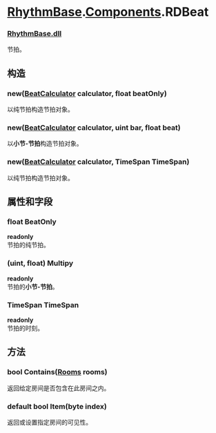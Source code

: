 # [RhythmBase](../../RadiationTherapy.md).[Components](../namespace/Components.md).RDBeat    


### [RhythmBase.dll](../assembly/RhythmBase.md)  
节拍。    
  
## 构造  
  


### new([BeatCalculator](../class/BeatCalculator.md) calculator, float beatOnly)  
以纯节拍构造节拍对象。  


### new([BeatCalculator](../class/BeatCalculator.md) calculator, uint bar, float beat)  
以**小节-节拍**构造节拍对象。  


### new([BeatCalculator](../class/BeatCalculator.md) calculator, TimeSpan TimeSpan)  
以纯节拍构造节拍对象。  
  
## 属性和字段  
  


### float BeatOnly  

**readonly**  
节拍的纯节拍。    


### (uint, float) Multipy  

**readonly**  
节拍的**小节-节拍**。  




### TimeSpan TimeSpan  


**readonly**  
节拍的时刻。  
  
## 方法  
  


### bool Contains([Rooms](../class/Rooms.md) rooms)  
返回给定房间是否包含在此房间之内。    


### default bool Item(byte index)  
返回或设置指定房间的可见性。